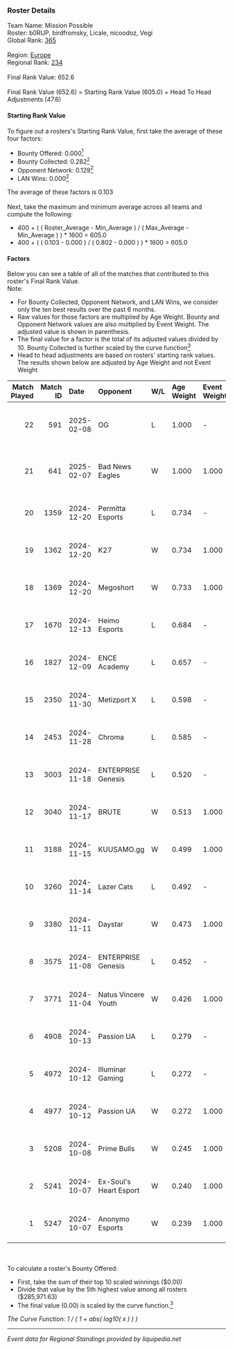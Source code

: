 ### Roster Details<br />
Team Name: Mission Possible<br />
Roster: b0RUP, birdfromsky, Licale, nicoodoz, Vegi<br />
Global Rank: [365](../../standings_global_2025_02_28.md)<br />
<br />
Region: [Europe]( ../../standings_europe_2025_02_28.md)<br />
Regional Rank: [234]( ../../standings_europe_2025_02_28.md)<br />
<br />
Final Rank Value:  652.6<br />
<br />
Final Rank Value (652.6) = Starting Rank Value (605.0) + Head To Head Adjustments (47.6)<br />

#### Starting Rank Value<br />
To figure out a rosters's Starting Rank Value, first take the average of these four factors:<br />
- Bounty Offered: 0.000[<sup>1</sup>](#table2)
- Bounty Collected: 0.282[<sup>2</sup>](#table1)
- Opponent Network: 0.129[<sup>2</sup>](#table1)
- LAN Wins: 0.000[<sup>2</sup>](#table1)

The average of these factors is 0.103<br />
<br />
Next, take the maximum and minimum average across all teams and compute the following:<br />
- 400 + ( ( Roster_Average - Min_Average ) / ( Max_Average - Min_Average ) ) * 1600 = 605.0
- 400 + ( ( 0.103 - 0.000 ) / ( 0.802 - 0.000 ) ) * 1600 = 605.0


#### Factors<br />
Below you can see a table of all of the matches that contributed to this roster's Final Rank Value.<br />
Note:<br />

- For Bounty Collected, Opponent Network, and LAN Wins, we consider only the ten best results over the past 6 months.
- Raw values for those factors are multiplied by Age Weight. Bounty and Opponent Network values are also multiplied by Event Weight. The adjusted value is shown in parenthesis.
- The final value for a factor is the total of its adjusted values divided by 10. Bounty Collected is further scaled by the curve function[<sup>3</sup>](#curveFunction)
- Head to head adjustments are based on rosters' starting rank values. The results shown below are adjusted by Age Weight and not Event Weight
<span id="table1"></span><br />


| Match Played | Match ID | Date       | Opponent               | W/L | Age Weight | Event Weight | Bounty Collected | Opponent Network | LAN Wins  | H2H Adj. | Roster                                     |
| -: | -: | :- | :- | :- | :- | :- | :- | :- | :- | -: | :- |
|           22 |      591 | 2025-02-08 | OG                     | L   | 1.000      | -            | -                | -                | -         |    -1.35 | b0RUP, birdfromsky, Licale, nicoodoz, Vegi |
|           21 |      641 | 2025-02-07 | Bad News Eagles        | W   | 1.000      | 1.000        | 0.000 (0.000)    | -                | 0 (0.000) |     6.12 | b0RUP, birdfromsky, Licale, nicoodoz, Vegi |
|           20 |     1359 | 2024-12-20 | Permitta Esports       | L   | 0.734      | -            | -                | -                | -         |    -3.54 | aidKiT, b0RUP, birdfromsky, Licale, Vegi   |
|           19 |     1362 | 2024-12-20 | K27                    | W   | 0.734      | 1.000        | 0.010 (0.007)    | 0.634 (0.465)    | 0 (0.000) |    20.48 | aidKiT, b0RUP, birdfromsky, Licale, Vegi   |
|           18 |     1369 | 2024-12-20 | Megoshort              | W   | 0.733      | 1.000        | 0.000 (0.000)    | 0.120 (0.088)    | 0 (0.000) |    10.34 | aidKiT, b0RUP, birdfromsky, Licale, Vegi   |
|           17 |     1670 | 2024-12-13 | Heimo Esports          | L   | 0.684      | -            | -                | -                | -         |    -4.13 | aidKiT, b0RUP, birdfromsky, Licale, Vegi   |
|           16 |     1827 | 2024-12-09 | ENCE Academy           | L   | 0.657      | -            | -                | -                | -         |    -2.43 | b0RUP, birdfromsky, Licale, m4tthi, Vegi   |
|           15 |     2350 | 2024-11-30 | Metizport X            | L   | 0.598      | -            | -                | -                | -         |    -7.70 | birdfromsky, Licale, m4tthi, SLY, Vegi     |
|           14 |     2453 | 2024-11-28 | Chroma                 | L   | 0.585      | -            | -                | -                | -         |    -6.77 | birdfromsky, Licale, m4tthi, SLY, Vegi     |
|           13 |     3003 | 2024-11-18 | ENTERPRISE Genesis     | L   | 0.520      | -            | -                | -                | -         |    -6.92 | b0RUP, birdfromsky, Licale, m4tthi, Vegi   |
|           12 |     3040 | 2024-11-17 | BRUTE                  | W   | 0.513      | 1.000        | 0.005 (0.002)    | 0.371 (0.191)    | 0 (0.000) |    11.19 | b0RUP, birdfromsky, Licale, m4tthi, Vegi   |
|           11 |     3188 | 2024-11-15 | KUUSAMO.gg             | W   | 0.499      | 1.000        | 0.000 (0.000)    | 0.177 (0.088)    | 0 (0.000) |     5.89 | b0RUP, birdfromsky, Licale, m4tthi, Vegi   |
|           10 |     3260 | 2024-11-14 | Lazer Cats             | L   | 0.492      | -            | -                | -                | -         |    -3.53 | b0RUP, birdfromsky, Licale, m4tthi, Vegi   |
|            9 |     3380 | 2024-11-11 | Daystar                | W   | 0.473      | 1.000        | 0.000 (0.000)    | 0.147 (0.069)    | 0 (0.000) |     8.72 | b0RUP, birdfromsky, Licale, m4tthi, Vegi   |
|            8 |     3575 | 2024-11-08 | ENTERPRISE Genesis     | L   | 0.452      | -            | -                | -                | -         |    -6.01 | b0RUP, birdfromsky, Licale, m4tthi, Vegi   |
|            7 |     3771 | 2024-11-04 | Natus Vincere Youth    | W   | 0.426      | 1.000        | -                | 0.026 (0.011)    | 0 (0.000) |     4.46 | b0RUP, birdfromsky, Licale, m4tthi, Vegi   |
|            6 |     4908 | 2024-10-13 | Passion UA             | L   | 0.279      | -            | -                | -                | -         |    -0.43 | b0RUP, birdfromsky, Licale, m4tthi, Vegi   |
|            5 |     4972 | 2024-10-12 | Illuminar Gaming       | L   | 0.272      | -            | -                | -                | -         |    -0.70 | b0RUP, birdfromsky, Licale, m4tthi, Vegi   |
|            4 |     4977 | 2024-10-12 | Passion UA             | W   | 0.272      | 1.000        | 0.029 (0.008)    | 0.544 (0.148)    | 0 (0.000) |     8.18 | b0RUP, birdfromsky, Licale, m4tthi, Vegi   |
|            3 |     5208 | 2024-10-08 | Prime Bulls            | W   | 0.245      | 1.000        | 0.000 (0.000)    | 0.059 (0.014)    | 0 (0.000) |     4.33 | b0RUP, birdfromsky, Licale, m4tthi, Vegi   |
|            2 |     5241 | 2024-10-07 | Ex-Soul's Heart Esport | W   | 0.240      | 1.000        | 0.000 (0.000)    | 0.090 (0.022)    | 0 (0.000) |     4.50 | b0RUP, birdfromsky, Licale, m4tthi, Vegi   |
|            1 |     5247 | 2024-10-07 | Anonymo Esports        | W   | 0.239      | 1.000        | 0.046 (0.011)    | 0.792 (0.190)    | -         |     6.89 | b0RUP, birdfromsky, Licale, m4tthi, Vegi   |

<br />
<span id="table2"></span><br />
To calculate a roster's Bounty Offered:<br />

- First, take the sum of their top 10 scaled winnings ($0.00)
- Divide that value by the 5th highest value among all rosters ($285,971.63)
- The final value (0.00) is scaled by the curve function.[<sup>3</sup>](#curveFunction)

<span id="curveFunction"></span>_The Curve Function: 1 / ( 1 + abs( log10( x ) ) )_<br />

---
_Event data for Regional Standings provided by liquipedia.net_<br />
